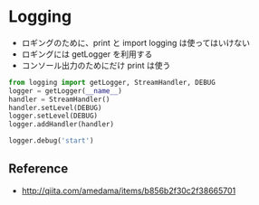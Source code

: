 # Logging

- ロギングのために、print と import logging は使ってはいけない
- ロギングには getLogger を利用する
- コンソール出力のためにだけ print は使う

```python
from logging import getLogger, StreamHandler, DEBUG
logger = getLogger(__name__)
handler = StreamHandler()
handler.setLevel(DEBUG)
logger.setLevel(DEBUG)
logger.addHandler(handler)

logger.debug('start')
```

## Reference

- http://qiita.com/amedama/items/b856b2f30c2f38665701
